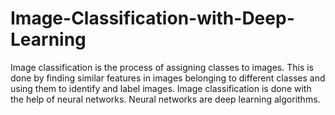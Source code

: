 # Image-Classification-with-Deep-Learning

Image classification is the process of assigning classes to images. This is done by finding similar features in images belonging to different classes and using them to identify and label images. Image classification is done with the help of neural networks. Neural networks are deep learning algorithms.
